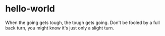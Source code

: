 # hello-world
When the going gets tough, the tough gets going. Don't be fooled by a full back turn, you might know it's just only a slight turn.
